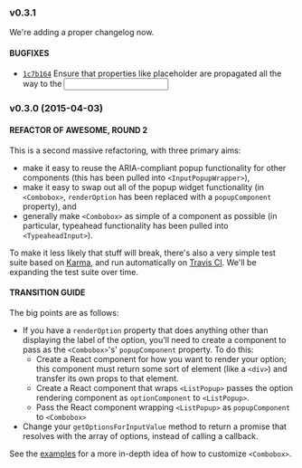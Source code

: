 ### v0.3.1

We're adding a proper changelog now.

#### BUGFIXES

- [`1c7b164`](https://github.com/hellojwilde/react-pick/commit/1c7b1649a66d92482262abc016309f1e0a401a98) Ensure that properties like placeholder are propagated all the way to the <input>

### v0.3.0 (2015-04-03)
 
#### REFACTOR OF AWESOME, ROUND 2

This is a second massive refactoring, with three primary aims: 

- make it easy to reuse the ARIA-compliant popup functionality for other components (this has been pulled into `<InputPopupWrapper>`),  
- make it easy to swap out all of the popup widget functionality (in `<Combobox>`, `renderOption` has been replaced with a `popupComponent` property), and
- generally make `<Combobox>` as simple of a component as possible (in particular, typeahead functionality has been pulled into `<TypeaheadInput>`).

To make it less likely that stuff will break, there's also a very simple test suite based on [Karma](http://karma-runner.github.io/0.12/index.html), and run automatically on [Travis CI](https://travis-ci.org/hellojwilde/react-pick). We'll be expanding the test suite over time.

#### TRANSITION GUIDE

The big points are as follows:

- If you have a `renderOption` property that does anything other than displaying the label of the option, you'll need to create a component to pass as the `<Combobox>`'s' `popupComponent` property. To do this:
    + Create a React component for how you want to render your option; this component must return some sort of element (like a `<div>`) and transfer its own props to that element.
    + Create a React component that wraps `<ListPopup>` passes the option rendering component as `optionComponent` to `<ListPopup>`.
    + Pass the React component wrapping `<ListPopup>` as `popupComponent` to `<Combobox>`
- Change your `getOptionsForInputValue` method to return a promise that resolves with the array of options, instead of calling a callback.

See the [examples]() for a more in-depth idea of how to customize `<Combobox>`.

